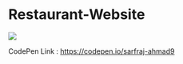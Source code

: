 # Restaurant-Website

![](https://i.postimg.cc/mrDV7rfk/Screenshot-80.png)

CodePen Link : https://codepen.io/sarfraj-ahmad9
